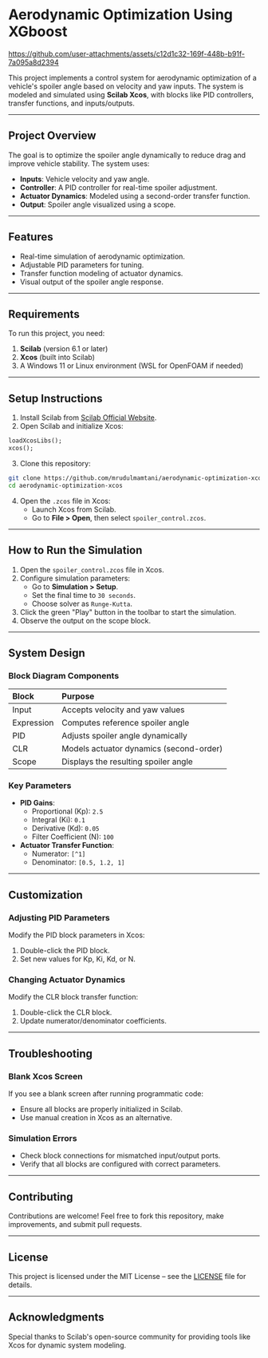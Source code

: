 # **Aerodynamic Optimization Using XGboost**



https://github.com/user-attachments/assets/c12d1c32-169f-448b-b91f-7a095a8d2394



This project implements a control system for aerodynamic optimization of a vehicle's spoiler angle based on velocity and yaw inputs. The system is modeled and simulated using **Scilab Xcos**, with blocks like PID controllers, transfer functions, and inputs/outputs.

---

## **Project Overview**

The goal is to optimize the spoiler angle dynamically to reduce drag and improve vehicle stability. The system uses:

- **Inputs**: Vehicle velocity and yaw angle.
- **Controller**: A PID controller for real-time spoiler adjustment.
- **Actuator Dynamics**: Modeled using a second-order transfer function.
- **Output**: Spoiler angle visualized using a scope.

---

## **Features**

- Real-time simulation of aerodynamic optimization.
- Adjustable PID parameters for tuning.
- Transfer function modeling of actuator dynamics.
- Visual output of the spoiler angle response.

---

## **Requirements**

To run this project, you need:

1. **Scilab** (version 6.1 or later)
2. **Xcos** (built into Scilab)
3. A Windows 11 or Linux environment (WSL for OpenFOAM if needed)

---

## **Setup Instructions**

1. Install Scilab from [Scilab Official Website](https://www.scilab.org/download).
2. Open Scilab and initialize Xcos:
```scilab
loadXcosLibs();
xcos();
```

3. Clone this repository:
```bash
git clone https://github.com/mrudulmamtani/aerodynamic-optimization-xcos.git
cd aerodynamic-optimization-xcos
```

4. Open the `.zcos` file in Xcos:
    - Launch Xcos from Scilab.
    - Go to **File > Open**, then select `spoiler_control.zcos`.

---

## **How to Run the Simulation**

1. Open the `spoiler_control.zcos` file in Xcos.
2. Configure simulation parameters:
    - Go to **Simulation > Setup**.
    - Set the final time to `30 seconds`.
    - Choose solver as `Runge-Kutta`.
3. Click the green "Play" button in the toolbar to start the simulation.
4. Observe the output on the scope block.

---

## **System Design**

### Block Diagram Components

| Block | Purpose |
| :-- | :-- |
| Input | Accepts velocity and yaw values |
| Expression | Computes reference spoiler angle |
| PID | Adjusts spoiler angle dynamically |
| CLR | Models actuator dynamics (second-order) |
| Scope | Displays the resulting spoiler angle |

### Key Parameters

- **PID Gains**:
    - Proportional (Kp): `2.5`
    - Integral (Ki): `0.1`
    - Derivative (Kd): `0.05`
    - Filter Coefficient (N): `100`
- **Actuator Transfer Function**:
    - Numerator: `[^1]`
    - Denominator: `[0.5, 1.2, 1]`

---

## **Customization**

### Adjusting PID Parameters

Modify the PID block parameters in Xcos:

1. Double-click the PID block.
2. Set new values for Kp, Ki, Kd, or N.

### Changing Actuator Dynamics

Modify the CLR block transfer function:

1. Double-click the CLR block.
2. Update numerator/denominator coefficients.

---

## **Troubleshooting**

### Blank Xcos Screen

If you see a blank screen after running programmatic code:

- Ensure all blocks are properly initialized in Scilab.
- Use manual creation in Xcos as an alternative.


### Simulation Errors

- Check block connections for mismatched input/output ports.
- Verify that all blocks are configured with correct parameters.

---

## **Contributing**

Contributions are welcome! Feel free to fork this repository, make improvements, and submit pull requests.

---

## **License**

This project is licensed under the MIT License – see the [LICENSE](LICENSE) file for details.

---

## **Acknowledgments**

Special thanks to Scilab's open-source community for providing tools like Xcos for dynamic system modeling.


